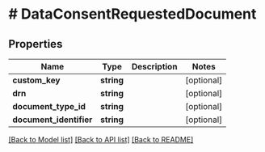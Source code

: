 # # DataConsentRequestedDocument

## Properties

Name | Type | Description | Notes
------------ | ------------- | ------------- | -------------
**custom_key** | **string** |  | [optional]
**drn** | **string** |  | [optional]
**document_type_id** | **string** |  | [optional]
**document_identifier** | **string** |  | [optional]

[[Back to Model list]](../../README.md#models) [[Back to API list]](../../README.md#endpoints) [[Back to README]](../../README.md)
